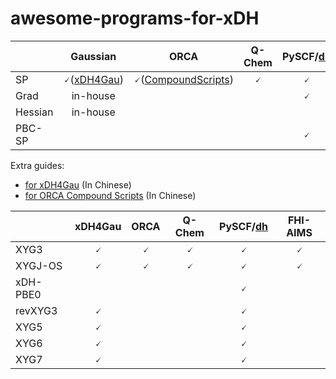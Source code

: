# awesome-programs-for-xDH

| | Gaussian | ORCA | Q-Chem | PySCF/[dh](https://github.com/ajz34/dh) | FHI-AIMS |
| --- | :---: | :---: | :---: | :---: | :---: |
| SP | 🗸([xDH4Gau](https://github.com/igor-1982/xDH4Gau)) | 🗸([CompoundScripts](https://github.com/ORCAQuantumChemistry/CompoundScripts/tree/main/UserContributed/XYG3TypeDoubleHybrids)) | 🗸 | 🗸 |  🗸  |
| Grad |in-house | | | 🗸 | |
| Hessian |in-house | | | | |
| PBC-SP | | | |🗸 |  🗸 |

Extra guides:
* [for xDH4Gau](https://mp.weixin.qq.com/s/sLfcQUc7MqXBefM3fhD2kw) (In Chinese)
* [for ORCA Compound Scripts](https://mp.weixin.qq.com/s/BWW1JCwlbEnioHN2TX910g) (In Chinese)

| | xDH4Gau | ORCA | Q-Chem | PySCF/[dh](https://github.com/ajz34/dh) | FHI-AIMS |
| --- | :---: | :---: | :---: | :---: | :---: |
| XYG3 | 🗸 | 🗸 | 🗸 | 🗸 |  🗸  |
| XYGJ-OS | 🗸 | 🗸|🗸 | 🗸 | 🗸 |
| xDH-PBE0 | | | |🗸 | |
| revXYG3 |🗸 | | |🗸 | |
| XYG5 |🗸 | | |🗸 | |
| XYG6 |🗸 | | |🗸 | |
| XYG7 |🗸 | | | 🗸| |
